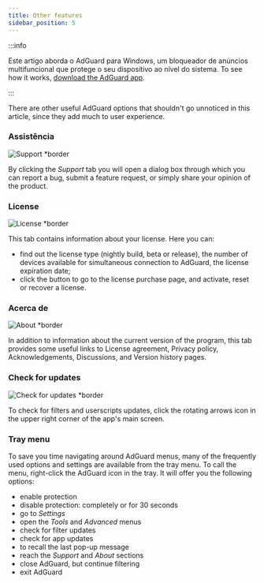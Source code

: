 ```yaml
---
title: Other features
sidebar_position: 5
---
```


:::info

Este artigo aborda o AdGuard para Windows, um bloqueador de anúncios multifuncional que protege o seu dispositivo ao nível do sistema. To see how it works, [download the AdGuard app](https://agrd.io/download-kb-adblock).

:::

There are other useful AdGuard options that shouldn't go unnoticed in this article, since they add much to user experience.

### Assistência

![Support \*border](https://cdn.adtidy.org/content/kb/ad_blocker/windows/other_features/support.png)

By clicking the _Support_ tab you will open a dialog box through which you can report a bug, submit a feature request, or simply share your opinion of the product.

### License

![License \*border](https://cdn.adtidy.org/content/kb/ad_blocker/windows/other_features/license.png)

This tab contains information about your license. Here you can:

- find out the license type (nightly build, beta or release), the number of devices available for simultaneous connection to AdGuard, the license expiration date;
- click the button to go to the license purchase page, and activate, reset or recover a license.

### Acerca de

![About \*border](https://cdn.adtidy.org/content/kb/ad_blocker/windows/other_features/about.png)

In addition to information about the current version of the program, this tab provides some useful links to License agreement, Privacy policy, Acknowledgements, Discussions, and Version history pages.

### Check for updates

![Check for updates \*border](https://cdn.adtidy.org/content/kb/ad_blocker/windows/other_features/updates.png)

To check for filters and userscripts updates, click the rotating arrows icon in the upper right corner of the app's main screen.

### Tray menu

To save you time navigating around AdGuard menus, many of the frequently used options and settings are available from the tray menu. To call the menu, right-click the AdGuard icon in the tray. It will offer you the following options:

- enable protection
- disable protection: completely or for 30 seconds
- go to _Settings_
- open the _Tools_ and _Advanced_ menus
- check for filter updates
- check for app updates
- to recall the last pop-up message
- reach the _Support_ and _About_ sections
- close AdGuard, but continue filtering
- exit AdGuard

